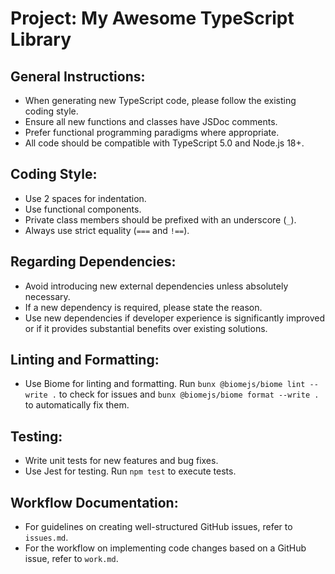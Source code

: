 # Project: My Awesome TypeScript Library

## General Instructions:

- When generating new TypeScript code, please follow the existing coding style.
- Ensure all new functions and classes have JSDoc comments.
- Prefer functional programming paradigms where appropriate.
- All code should be compatible with TypeScript 5.0 and Node.js 18+.

## Coding Style:

- Use 2 spaces for indentation.
- Use functional components.
- Private class members should be prefixed with an underscore (`_`).
- Always use strict equality (`===` and `!==`).

## Regarding Dependencies:

- Avoid introducing new external dependencies unless absolutely necessary.
- If a new dependency is required, please state the reason.
- Use new dependencies if developer experience is significantly improved or if it provides substantial benefits over existing solutions.

## Linting and Formatting:

- Use Biome for linting and formatting. Run `bunx @biomejs/biome lint --write .` to check for issues and `bunx @biomejs/biome format --write .` to automatically fix them.

## Testing:

- Write unit tests for new features and bug fixes.
- Use Jest for testing. Run `npm test` to execute tests.

## Workflow Documentation:

- For guidelines on creating well-structured GitHub issues, refer to `issues.md`.
- For the workflow on implementing code changes based on a GitHub issue, refer to `work.md`.
